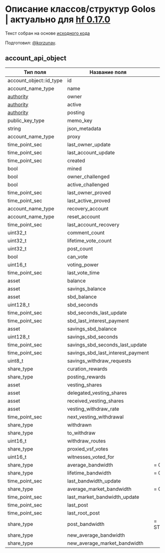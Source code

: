# Описание классов/структур Golos | актуально для [hf 0.17.0](https://github.com/GolosChain/golos/releases/tag/v0.17.0)
Текст собран на основе [исходного кода](https://github.com/GolosChain/golos/tree/master/plugins/database_api/include/golos/plugins/database_api/api_objects/account_api_object.hpp)

Подготовил: [@korzunav](https://golos.io/@korzunav).

## account_api_object


|Тип поля|Название поля|Описание|
|--------|-------------|--------|
|account_object::id_type|id||
|account_name_type|name||
|[authority](authority.md)|owner||
|[authority](authority.md)|active||
|[authority](authority.md)|posting||
|public_key_type|memo_key||
|string|json_metadata||
|account_name_type|proxy||
|time_point_sec|last_owner_update||
|time_point_sec|last_account_update||
|time_point_sec|created||
|bool|mined||
|bool|owner_challenged||
|bool|active_challenged||
|time_point_sec|last_owner_proved||
|time_point_sec|last_active_proved||
|account_name_type|recovery_account||
|account_name_type|reset_account||
|time_point_sec|last_account_recovery||
|uint32_t|comment_count||
|uint32_t|lifetime_vote_count||
|uint32_t|post_count||
|bool|can_vote||
|uint16_t|voting_power||
|time_point_sec|last_vote_time||
|asset|balance||
|asset|savings_balance||
|asset|sbd_balance||
|uint128_t|sbd_seconds||
|time_point_sec|sbd_seconds_last_update||
|time_point_sec|sbd_last_interest_payment||
|asset|savings_sbd_balance||
|uint128_t|savings_sbd_seconds||
|time_point_sec|savings_sbd_seconds_last_update||
|time_point_sec|savings_sbd_last_interest_payment||
|uint8_t|savings_withdraw_requests||
|share_type|curation_rewards||
|share_type|posting_rewards||
|asset|vesting_shares||
|asset|delegated_vesting_shares||
|asset|received_vesting_shares||
|asset|vesting_withdraw_rate||
|time_point_sec|next_vesting_withdrawal||
|share_type|withdrawn||
|share_type|to_withdraw||
|uint16_t|withdraw_routes||
|share_type|proxied_vsf_votes||
|uint16_t|witnesses_voted_for||
|share_type|average_bandwidth|= 0;|
|share_type|lifetime_bandwidth|= 0;|
|time_point_sec|last_bandwidth_update||
|share_type|average_market_bandwidth|= 0;|
|time_point_sec|last_market_bandwidth_update||
|time_point_sec|last_post||
|time_point_sec|last_root_post||
|share_type|post_bandwidth|= STEEMIT_100_PERCENT;|
|share_type|new_average_bandwidth||
|share_type|new_average_market_bandwidth||
